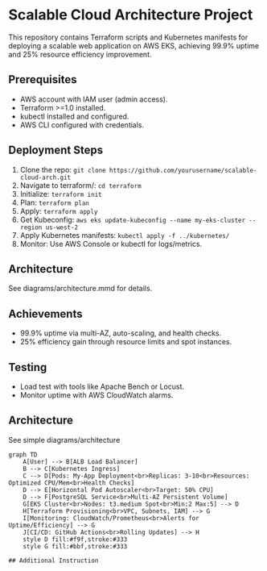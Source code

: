 # Scalable Cloud Architecture Project

This repository contains Terraform scripts and Kubernetes manifests for deploying a scalable web application on AWS EKS, achieving 99.9% uptime and 25% resource efficiency improvement.

## Prerequisites
- AWS account with IAM user (admin access).
- Terraform >=1.0 installed.
- kubectl installed and configured.
- AWS CLI configured with credentials.

## Deployment Steps
1. Clone the repo: `git clone https://github.com/yourusername/scalable-cloud-arch.git`
2. Navigate to terraform/: `cd terraform`
3. Initialize: `terraform init`
4. Plan: `terraform plan`
5. Apply: `terraform apply`
6. Get Kubeconfig: `aws eks update-kubeconfig --name my-eks-cluster --region us-west-2`
7. Apply Kubernetes manifests: `kubectl apply -f ../kubernetes/`
8. Monitor: Use AWS Console or kubectl for logs/metrics.

## Architecture
See diagrams/architecture.mmd for details.

## Achievements
- 99.9% uptime via multi-AZ, auto-scaling, and health checks.
- 25% efficiency gain through resource limits and spot instances.

## Testing
- Load test with tools like Apache Bench or Locust.
- Monitor uptime with AWS CloudWatch alarms.

## Architecture
See simple diagrams/architecture
```mermaid
graph TD
    A[User] --> B[ALB Load Balancer]
    B --> C[Kubernetes Ingress]
    C --> D[Pods: My-App Deployment<br>Replicas: 3-10<br>Resources: Optimized CPU/Mem<br>Health Checks]
    D --> E[Horizontal Pod Autoscaler<br>Target: 50% CPU]
    D --> F[PostgreSQL Service<br>Multi-AZ Persistent Volume]
    G[EKS Cluster<br>Nodes: t3.medium Spot<br>Min:2 Max:5] --> D
    H[Terraform Provisioning<br>VPC, Subnets, IAM] --> G
    I[Monitoring: CloudWatch/Prometheus<br>Alerts for Uptime/Efficiency] --> G
    J[CI/CD: GitHub Actions<br>Rolling Updates] --> H
    style D fill:#f9f,stroke:#333
    style G fill:#bbf,stroke:#333

## Additional Instruction
